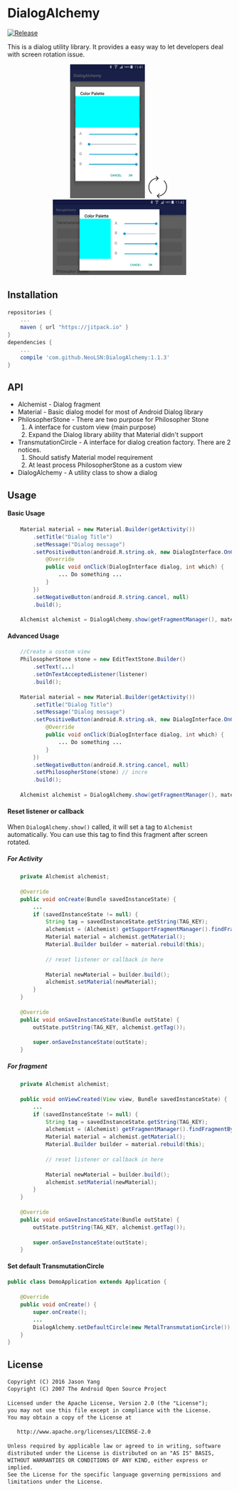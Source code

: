 DialogAlchemy
========

[![Release](https://jitpack.io/v/NeoLSN/DialogAlchemy.svg?style=flat)](https://jitpack.io/#NeoLSN/DialogAlchemy)

This is a dialog utility library. It provides a easy way to let developers deal with screen rotation issue.

<p align="center">
  <img src="https://github.com/NeoLSN/DialogAlchemy/blob/master/arts/device_portrait.png" height="300" alt="Portrait image" />
  <img src="https://github.com/NeoLSN/DialogAlchemy/blob/master/arts/rotate.png" width="50" alt="Rotate screen" />
  <img src="https://github.com/NeoLSN/DialogAlchemy/blob/master/arts/device_landscape.png" width="300" alt="Landscape image" />
</p>

Installation
--------
```gradle
repositories {
    ...
    maven { url "https://jitpack.io" }
}
dependencies {
    ...
    compile 'com.github.NeoLSN:DialogAlchemy:1.1.3'
}
```
API
--------
- Alchemist - Dialog fragment
- Material - Basic dialog model for most of Android Dialog library
- PhilosopherStone - There are two purpose for Philosopher Stone
  1. A interface for custom view (main purpose)
  2. Expand the Dialog library ability that Material didn't support
- TransmutationCircle - A interface for dialog creation factory. There are 2 notices.
  1. Should satisfy Material model requirement
  2. At least process PhilosopherStone as a custom view
- DialogAlchemy - A utility class to show a dialog

Usage
--------
#### Basic Usage
```Java
    Material material = new Material.Builder(getActivity())
        .setTitle("Dialog Title")
        .setMessage("Dialog message")
        .setPositiveButton(android.R.string.ok, new DialogInterface.OnClickListener() {
            @Override
            public void onClick(DialogInterface dialog, int which) {
                ... Do something ...
            }
        })
        .setNegativeButton(android.R.string.cancel, null)
        .build();

    Alchemist alchemist = DialogAlchemy.show(getFragmentManager(), material);
```

#### Advanced Usage
```Java
    //Create a custom view
    PhilosopherStone stone = new EditTextStone.Builder()
        .setText(...)
        .setOnTextAcceptedListener(listener)
        .build();

    Material material = new Material.Builder(getActivity())
        .setTitle("Dialog Title")
        .setMessage("Dialog message")
        .setPositiveButton(android.R.string.ok, new DialogInterface.OnClickListener() {
            @Override
            public void onClick(DialogInterface dialog, int which) {
                ... Do something ...
            }
        })
        .setNegativeButton(android.R.string.cancel, null)
        .setPhilosopherStone(stone) // incre
        .build();

    Alchemist alchemist = DialogAlchemy.show(getFragmentManager(), material);
```

#### Reset listener or callback

When ```DialogAlchemy.show()``` called, it will set a tag to ```Alchemist``` automatically. You can use this tag to find this fragment after screen rotated.

##### For Activity
```Java
    private Alchemist alchemist;

    @Override
    public void onCreate(Bundle savedInstanceState) {
        ...
        if (savedInstanceState != null) {
            String tag = savedInstanceState.getString(TAG_KEY);
            alchemist = (Alchemist) getSupportFragmentManager().findFragmentByTag(tag);
            Material material = alchemist.getMaterial();
            Material.Builder builder = material.rebuild(this);

            // reset listener or callback in here

            Material newMaterial = builder.build();
            alchemist.setMaterial(newMaterial);
        }
    }

    @Override
    public void onSaveInstanceState(Bundle outState) {
        outState.putString(TAG_KEY, alchemist.getTag());

        super.onSaveInstanceState(outState);
    }
```
##### For fragment
```Java
    private Alchemist alchemist;

    public void onViewCreated(View view, Bundle savedInstanceState) {
        ...
        if (savedInstanceState != null) {
            String tag = savedInstanceState.getString(TAG_KEY);
            alchemist = (Alchemist) getFragmentManager().findFragmentByTag(tag);
            Material material = alchemist.getMaterial();
            Material.Builder builder = material.rebuild(this);

            // reset listener or callback in here

            Material newMaterial = builder.build();
            alchemist.setMaterial(newMaterial);
        }
    }

    @Override
    public void onSaveInstanceState(Bundle outState) {
        outState.putString(TAG_KEY, alchemist.getTag());

        super.onSaveInstanceState(outState);
    }
```
#### Set default TransmutationCircle
```Java
public class DemoApplication extends Application {

    @Override
    public void onCreate() {
        super.onCreate();
        ...
        DialogAlchemy.setDefaultCircle(new MetalTransmutationCircle());
    }
}
```

License
--------

    Copyright (C) 2016 Jason Yang
    Copyright (C) 2007 The Android Open Source Project

    Licensed under the Apache License, Version 2.0 (the "License");
    you may not use this file except in compliance with the License.
    You may obtain a copy of the License at

       http://www.apache.org/licenses/LICENSE-2.0

    Unless required by applicable law or agreed to in writing, software
    distributed under the License is distributed on an "AS IS" BASIS,
    WITHOUT WARRANTIES OR CONDITIONS OF ANY KIND, either express or implied.
    See the License for the specific language governing permissions and
    limitations under the License.
